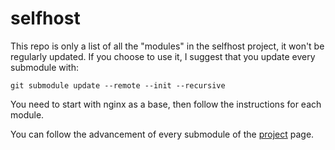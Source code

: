 # selfhost
This repo is only a list of all the "modules" in the selfhost project, it won't
be regularly updated. If you choose to use it, I suggest that you update every
submodule with:
```console
git submodule update --remote --init --recursive
```
You need to start with nginx as a base, then follow the instructions for each
module.

You can follow the advancement of every submodule of the [project](https://github.com/users/AustralEpitech/projects/2) page.
